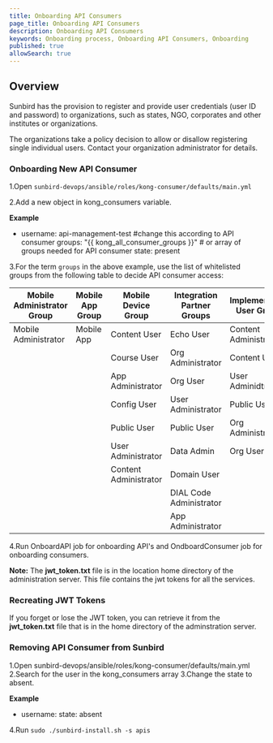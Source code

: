 ```yaml
---
title: Onboarding API Consumers
page_title: Onboarding API Consumers
description: Onboarding API Consumers
keywords: Onboarding process, Onboarding API Consumers, Onboarding
published: true
allowSearch: true
---
```

## Overview

Sunbird has the provision to register and provide user credentials (user ID and password) to organizations, such as states, NGO, corporates and other institutes or organizations.

The organizations take a policy decision to allow or disallow registering single individual users. Contact your organization administrator for details.


### Onboarding New API Consumer

1.Open `sunbird-devops/ansible/roles/kong-consumer/defaults/main.yml`

2.Add a new object in kong_consumers variable. 

**Example**
-  username: api-management-test #change this according to API consumer
   groups: "{{ kong_all_consumer_groups }}"  # or array of groups needed for API consumer
   state: present

3.For the term `groups` in the above example, use the list of whitelisted groups from the following table to decide API consumer access:

| Mobile Administrator Group | Mobile App Group | Mobile Device Group   | Integration Partner Groups | Implementation User Groups |
|----------------------------|------------------|-----------------------|----------------------------|----------------------------|
| Mobile Administrator       | Mobile App       | Content User          | Echo User                  | Content Administrator      |
|                            |                  | Course User           | Org Administrator          | Content User               |
|                            |                  | App Administrator     | Org User                   | User Adminidtrator         |
|                            |                  | Config User           | User Administrator         | Public User                |
|                            |                  | Public User           | Public User                | Org Administrator          |
|                            |                  | User Administrator    | Data Admin                 | Org User                   |
|                            |                  | Content Administrator | Domain User                |                            |
|                            |                  |                       | DIAL Code Administrator    |                            |
|                            |                  |                       | App Administrator          |                            |


4.Run OnboardAPI job for onboarding API's and OndboardConsumer job for onboarding consumers.
  
**Note:** The **jwt_token.txt** file is in the location home directory of the administration server. This file contains the jwt tokens for all the services. 


### Recreating JWT Tokens 

If you forget or lose the JWT token, you can retrieve it from the **jwt_token.txt** file that is in the home directory of the adminstration server. 


### Removing API Consumer from Sunbird

1.Open sunbird-devops/ansible/roles/kong-consumer/defaults/main.yml
2.Search for the user in the kong_consumers array
3.Change the state to absent. 

**Example**
 - username: <consumer-to-be-removed>
    	   state: absent

4.Run `sudo ./sunbird-install.sh -s apis` 


